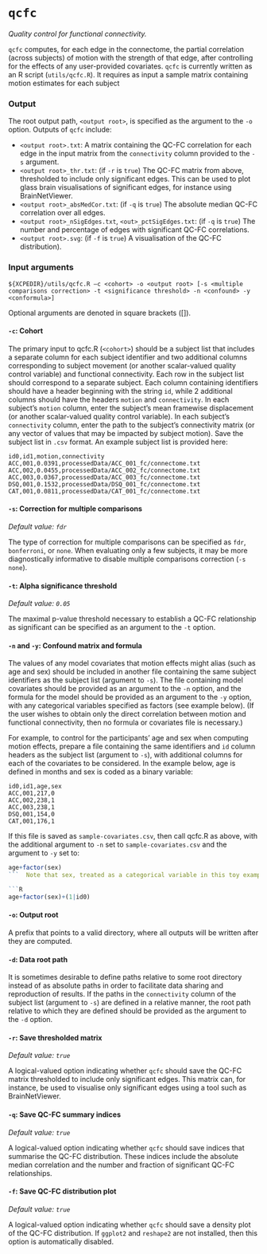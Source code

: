 # `qcfc`

_Quality control for functional connectivity._

`qcfc` computes, for each edge in the connectome, the partial correlation (across subjects) of motion with the strength of that edge, after controlling for the effects of any user-provided covariates. `qcfc` is currently written as an R script (`utils/qcfc.R`). It requires as input a sample matrix containing motion estimates for each subject

### Output

The root output path, `<output root>`, is specified as the argument to the `-o` option. Outputs of `qcfc` include:

 * `<output root>.txt`: A matrix containing the QC-FC correlation for each edge in the input matrix from the `connectivity` column provided to the `-s` argument.
 * `<output root>_thr.txt`: (if `-r` is `true`) The QC-FC matrix from above, thresholded to include only significant edges. This can be used to plot glass brain visualisations of significant edges, for instance using BrainNetViewer.
 * `<output root>_absMedCor.txt`: (if `-q` is `true`) The absolute median QC-FC correlation over all edges.
 * `<output root>_nSigEdges.txt`, `<out>_pctSigEdges.txt`: (if `-q` is `true`) The number and percentage of edges with significant QC-FC correlations.
 * `<output root>.svg`: (if `-f` is `true`) A visualisation of the QC-FC distribution).

### Input arguments

```
${XCPEDIR}/utils/qcfc.R –c <cohort> -o <output root> [-s <multiple comparisons correction> -t <significance threshold> -n <confound> -y <conformula>]
```

Optional arguments are denoted in square brackets ([]).

#### `-c`: Cohort

The primary input to qcfc.R (`<cohort>`) should be a subject list that includes a separate column for each subject identifier and two additional columns corresponding to subject movement (or another scalar-valued quality control variable) and functional connectivity. Each row in the subject list should correspond to a separate subject. Each column containing identifiers should have a header beginning with the string `id`, while 2 additional columns should have the headers `motion` and `connectivity`. In each subject’s `motion` column, enter the subject’s mean framewise displacement (or another scalar-valued quality control variable). In each subject’s `connectivity` column, enter the path to the subject’s connectivity matrix (or any vector of values that may be impacted by subject motion). Save the subject list in `.csv` format. An example subject list is provided here:

```
id0,id1,motion,connectivity
ACC,001,0.0391,processedData/ACC_001_fc/connectome.txt
ACC,002,0.0455,processedData/ACC_002_fc/connectome.txt
ACC,003,0.0367,processedData/ACC_003_fc/connectome.txt
DSQ,001,0.1532,processedData/DSQ_001_fc/connectome.txt
CAT,001,0.0811,processedData/CAT_001_fc/connectome.txt
```

#### `-s`: Correction for multiple comparisons

_Default value: `fdr`_

The type of correction for multiple comparisons can be specified as `fdr`, `bonferroni`, or `none`. When evaluating only a few subjects, it may be more diagnostically informative to disable multiple comparisons correction (`-s none`).

#### `-t`: Alpha significance threshold

_Default value: `0.05`_

The maximal p-value threshold necessary to establish a QC-FC relationship as significant can be specified as an argument to the `-t` option.

#### `-n` and `-y`: Confound matrix and formula

The values of any model covariates that motion effects might alias (such as age and sex) should be included in another file containing the same subject identifiers as the subject list (argument to `-s`). The file containing model covariates should be provided as an argument to the `-n` option, and the formula for the model should be provided as an argument to the `-y` option, with any categorical variables specified as factors (see example below). (If the user wishes to obtain only the direct correlation between motion and functional connectivity, then no formula or covariates file is necessary.)

For example, to control for the participants’ age and sex when computing motion effects, prepare a file containing the same identifiers and `id` column headers as the subject list (argument to `-s`), with additional columns for each of the covariates to be considered. In the example below, age is defined in months and sex is coded as a binary variable:

```
id0,id1,age,sex
ACC,001,217,0
ACC,002,238,1
ACC,003,238,1
DSQ,001,154,0
CAT,001,176,1
```

If this file is saved as `sample-covariates.csv`, then call qcfc.R as above, with the additional argument to `-n` set to `sample-covariates.csv` and the argument to `-y` set to: 

```R
age+factor(sex)
```  Note that sex, treated as a categorical variable in this toy example, is specified as a `factor`. If the data set contains repeated measures (e.g., multiple scans from the same subject), then the subject identifier can be included in the model specification (argument to `-y`) as a random intercept:

```R
age+factor(sex)+(1|id0)
```

#### `-o`: Output root

A prefix that points to a valid directory, where all outputs will be written after they are computed.

#### `-d`: Data root path

It is sometimes desirable to define paths relative to some root directory instead of as absolute paths in order to facilitate data sharing and reproduction of results. If the paths in the `connectivity` column of the subject list (argument to `-s`) are defined in a relative manner, the root path relative to which they are defined should be provided as the argument to the `-d` option.

#### `-r`: Save thresholded matrix

_Default value: `true`_

A logical-valued option indicating whether `qcfc` should save the QC-FC matrix thresholded to include only significant edges. This matrix can, for instance, be used to visualise only significant edges using a tool such as BrainNetViewer.

#### `-q`: Save QC-FC summary indices

_Default value: `true`_

A logical-valued option indicating whether `qcfc` should save indices that summarise the QC-FC distribution. These indices include the absolute median correlation and the number and fraction of significant QC-FC relationships.

#### `-f`: Save QC-FC distribution plot

_Default value: `true`_

A logical-valued option indicating whether `qcfc` should save a density plot of the QC-FC distribution. If `ggplot2` and `reshape2` are not installed, then this option is automatically disabled.
